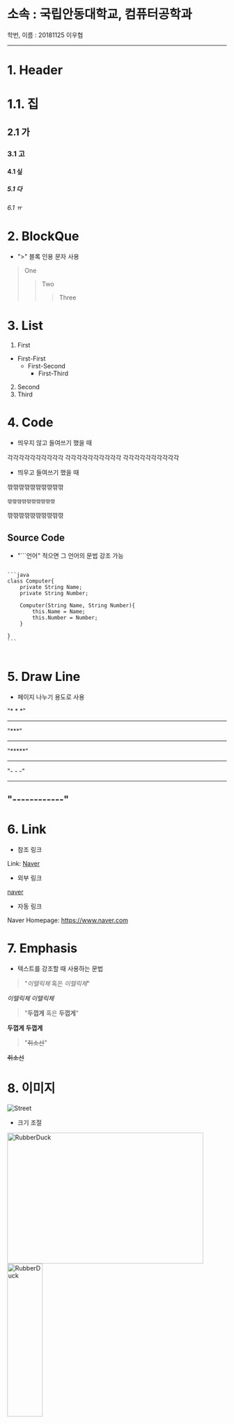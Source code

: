 소속 : 국립안동대학교, 컴퓨터공학과
========================

학번, 이름 : 20181125 이우협

--------------------------------
# 1. Header
# 1.1. 집
## 2.1 가
### 3.1 고
#### 4.1 싶
##### 5.1 다
###### 6.1 ㅠ

# 2. BlockQue

* ">" 블록 인용 문자 사용

> One
>	> Two
>	>	>Three

# 3. List
1. First
* First-First
	+ First-Second
		- First-Third
2. Second
3. Third

# 4. Code

* 띄우지 않고 들여쓰기 했을 때

각각각각각각각각각각
	각각각각각각각각각각
각각각각각각각각각각

* 띄우고 들여쓰기 했을 때

꺆꺆꺆꺆꺆꺆꺆꺆꺆꺆
	
	꺆꺆꺆꺆꺆꺆꺆꺆꺆꺆

꺆꺆꺆꺆꺆꺆꺆꺆꺆꺆

## Source Code

* "```언어" 적으면 그 언어의 문법 강조 가능


<pre>
<code>
```java
class Computer{
	private String Name;
	private String Number;
	
	Computer(String Name, String Number){
		this.Name = Name;
		this.Number = Number;
	}
		
}
```
</code>
</pre>


# 5. Draw Line

* 페이지 나누기 용도로 사용

"* * *"
* * *
"***"
***
"*****"
*****
"- - -"
- - -
"------------"
------------

# 6. Link

* 참조 링크

Link: [Naver][Naverlink]

[Naverlink]: https://www.naver.co.kr

* 외부 링크

[naver](https://www.naver.com "네이버 드가자~")

* 자동 링크

Naver Homepage: <https://www.naver.com>

# 7. Emphasis

* 텍스트를 강조할 때 사용하는 문법

>"*이텔릭체* 혹은 _이텔릭체_"

*이텔릭체*
_이텔릭체_

>"**두껍게** 혹은 __두껍게__"

**두껍게**
__두껍게__

>"~~취소선~~"

~~취소선~~

# 8. 이미지

![Street](sangsu.jpg "sangsu")

* 크기 조절

<img src="sangsu.jpg" width="450px" height="300px" title="px(픽셀) 크기 설정" alt="RubberDuck"></img><br/>
<img src="sangsu.jpg" width="40%" height="30%" title="px(픽셀) 크기 설정" alt="RubberDuck"></img>

# 9. Footnotes

Here is a simple footnote[^1].

A footnote can also have multiple lines[^2].

You can also use words, to fit your writing style more closely[^3].

[^1]: My reference.
[^2]: Every new line should be prefixed with 2 spaces.
This allows you to have a footnote with multiple lines.
[^3]:
Named footnotes will still render with numbers instead of the text but allow easier identification and linking.
This footnote also has been made with a different syntax using 4 spaces for new lines.

# 10. Table

| 값 | 의미 | 기본값 |
|---|:---:|---:|
| `static` | 유형(기준) 없음 / 배치 불가능 | `static` |
| `relative` | 요소 자신을 기준으로 배치 | |
| `absolute` | 위치 상 부모(조상)요소를 기준으로 배치 | |
| `fixed` | 브라우저 창을 기준으로 배치 | |